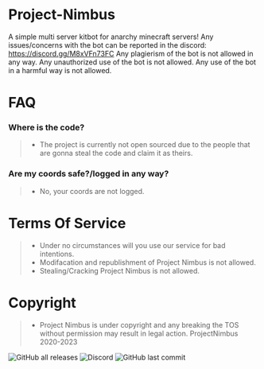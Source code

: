 # Project-Nimbus
A simple multi server kitbot for anarchy minecraft servers!
Any issues/concerns with the bot can be reported in the discord: https://discord.gg/M8xVFn73FC
Any plagierism of the bot is not allowed in any way.
Any unauthorized use of the bot is not allowed.
Any use of the bot in a harmful way is not allowed.
###

# FAQ
### Where is the code?
> - The project is currently not open sourced due to the people that are gonna steal the code and claim it as theirs.
### Are my coords safe?/logged in any way?
>  - No, your coords are not logged.
# Terms Of Service
>  - Under no circumstances will you use our service for bad intentions.
>  - Modifacation and republishment of Project Nimbus is not allowed.
>  - Stealing/Cracking Project Nimbus is not allowed.
# Copyright
> - Project Nimbus is under copyright and any breaking the TOS without permission may result in legal action. 
> ProjectNimbus 2020-2023

![GitHub all releases](https://img.shields.io/github/downloads/SpicyCitrus/Project-Nimbus/total?style=flat-square)
![Discord](https://img.shields.io/discord/1074057479312396298?style=flat-square)
![GitHub last commit](https://img.shields.io/github/last-commit/SpicyCitrus/Project-Nimbus?style=flat-square)


